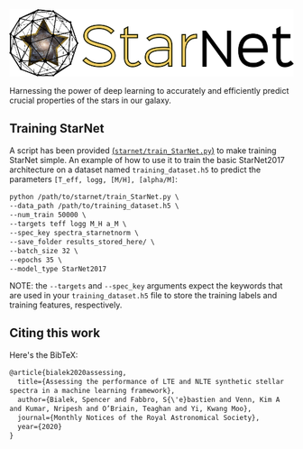 <img src="https://github.com/Spiffical/StarNet/blob/master/full_logo.png" alt="drawing" width="600"/>

Harnessing the power of deep learning to accurately and efficiently predict crucial properties of the stars in our galaxy.


## Training StarNet

A script has been provided [(`starnet/train_StarNet.py`)](https://github.com/Spiffical/StarNet/blob/master/starnet/train_StarNet.py) to make training StarNet simple. An example of how to use it to train the basic StarNet2017 architecture on a dataset named `training_dataset.h5` to predict the parameters `[T_eff, logg, [M/H], [alpha/M]`:

```
python /path/to/starnet/train_StarNet.py \
--data_path /path/to/training_dataset.h5 \
--num_train 50000 \
--targets teff logg M_H a_M \
--spec_key spectra_starnetnorm \
--save_folder results_stored_here/ \
--batch_size 32 \
--epochs 35 \
--model_type StarNet2017
```

NOTE: the `--targets` and `--spec_key` arguments expect the keywords that are used in your `training_dataset.h5` file to store the training labels and training features, respectively.


## Citing this work

Here's the BibTeX:

```
@article{bialek2020assessing,
  title={Assessing the performance of LTE and NLTE synthetic stellar spectra in a machine learning framework},
  author={Bialek, Spencer and Fabbro, S{\'e}bastien and Venn, Kim A and Kumar, Nripesh and O’Briain, Teaghan and Yi, Kwang Moo},
  journal={Monthly Notices of the Royal Astronomical Society},
  year={2020}
}
```
